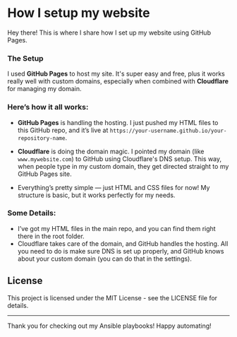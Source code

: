 # How I setup my website

Hey there! This is where I share how I set up my website using GitHub Pages.

### The Setup

I used **GitHub Pages** to host my site. It's super easy and free, plus it works really well with custom domains, especially when combined with **Cloudflare** for managing my domain.

### Here’s how it all works:

- **GitHub Pages** is handling the hosting. I just pushed my HTML files to this GitHub repo, and it’s live at `https://your-username.github.io/your-repository-name`.
  
- **Cloudflare** is doing the domain magic. I pointed my domain (like `www.mywebsite.com`) to GitHub using Cloudflare's DNS setup. This way, when people type in my custom domain, they get directed straight to my GitHub Pages site.

- Everything’s pretty simple — just HTML and CSS files for now! My structure is basic, but it works perfectly for my needs.

### Some Details:
- I’ve got my HTML files in the main repo, and you can find them right there in the root folder.
- Cloudflare takes care of the domain, and GitHub handles the hosting. All you need to do is make sure DNS is set up properly, and GitHub knows about your custom domain (you can do that in the settings).

## License

This project is licensed under the MIT License - see the LICENSE file for details.

---

Thank you for checking out my Ansible playbooks! Happy automating!
